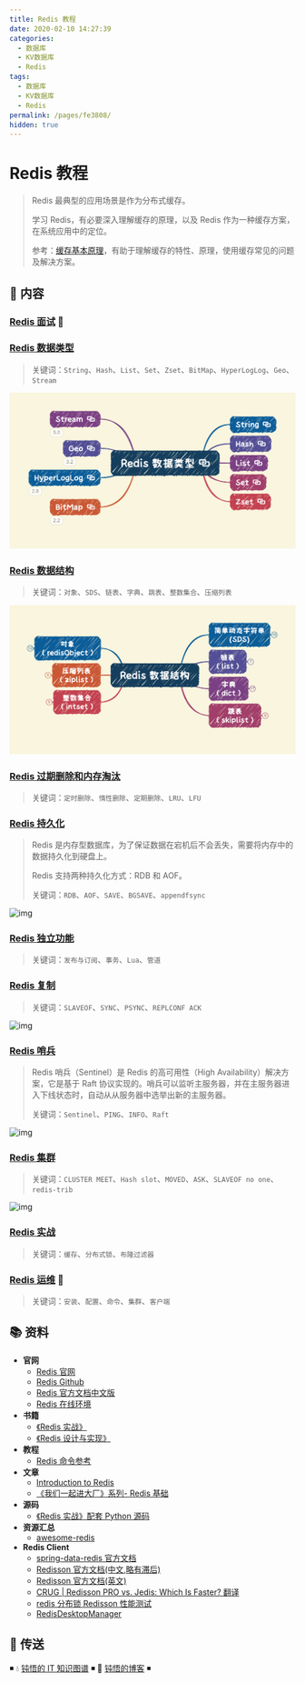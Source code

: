 ```yaml
---
title: Redis 教程
date: 2020-02-10 14:27:39
categories:
  - 数据库
  - KV数据库
  - Redis
tags:
  - 数据库
  - KV数据库
  - Redis
permalink: /pages/fe3808/
hidden: true
---
```


# Redis 教程

> Redis 最典型的应用场景是作为分布式缓存。
>
> 学习 Redis，有必要深入理解缓存的原理，以及 Redis 作为一种缓存方案，在系统应用中的定位。
>
> 参考：[缓存基本原理](https://dunwu.github.io/design/distributed/分布式缓存.html)，有助于理解缓存的特性、原理，使用缓存常见的问题及解决方案。

## 📖 内容

### [Redis 面试](01.Redis面试.md) 💯

### [Redis 数据类型](02.Redis数据类型.md)

> 关键词：`String`、`Hash`、`List`、`Set`、`Zset`、`BitMap`、`HyperLogLog`、`Geo`、`Stream`

![](https://raw.githubusercontent.com/dunwu/images/dev/snap/20230901071808.png)

### [Redis 数据结构](03.Redis数据结构.md)

> 关键词：`对象`、`SDS`、`链表`、`字典`、`跳表`、`整数集合`、`压缩列表`

![](https://raw.githubusercontent.com/dunwu/images/dev/snap/20230901071535.png)

### [Redis 过期删除和内存淘汰](04.Redis过期删除和内存淘汰.md)

> 关键词：`定时删除`、`惰性删除`、`定期删除`、`LRU`、`LFU`

### [Redis 持久化](05.Redis持久化.md)

> Redis 是内存型数据库，为了保证数据在宕机后不会丢失，需要将内存中的数据持久化到硬盘上。
>
> Redis 支持两种持久化方式：RDB 和 AOF。
>
> 关键词：`RDB`、`AOF`、`SAVE`、`BGSAVE`、`appendfsync`

![img](https://raw.githubusercontent.com/dunwu/images/dev/snap/20200224214047.png)

### [Redis 独立功能](06.Redis独立功能.md)

> 关键词：`发布与订阅`、`事务`、`Lua`、`管道`

### [Redis 复制](11.Redis复制.md)

> 关键词：`SLAVEOF`、`SYNC`、`PSYNC`、`REPLCONF ACK`

![img](https://raw.githubusercontent.com/dunwu/images/dev/snap/20200712182603.png)

### [Redis 哨兵](12.Redis哨兵.md)

> Redis 哨兵（Sentinel）是 Redis 的高可用性（High Availability）解决方案，它是基于 Raft 协议实现的。哨兵可以监听主服务器，并在主服务器进入下线状态时，自动从从服务器中选举出新的主服务器。
>
> 关键词：`Sentinel`、`PING`、`INFO`、`Raft`

![img](https://raw.githubusercontent.com/dunwu/images/dev/snap/20200713072747.png)

### [Redis 集群](13.Redis集群.md)

> 关键词：`CLUSTER MEET`、`Hash slot`、`MOVED`、`ASK`、`SLAVEOF no one`、`redis-trib`

![img](https://raw.githubusercontent.com/dunwu/images/dev/snap/20200713100613.png)

### [Redis 实战](21.Redis实战.md)

> 关键词：`缓存`、`分布式锁`、`布隆过滤器`

### [Redis 运维](20.Redis运维.md) 🔨

> 关键词：`安装`、`配置`、`命令`、`集群`、`客户端`

## 📚 资料

- **官网**
  - [Redis 官网](https://redis.io/)
  - [Redis Github](https://github.com/antirez/redis)
  - [Redis 官方文档中文版](http://redis.cn/)
  - [Redis 在线环境](https://try.redis.io/)
- **书籍**
  - [《Redis 实战》](https://item.jd.com/11791607.html)
  - [《Redis 设计与实现》](https://item.jd.com/11486101.html)
- **教程**
  - [Redis 命令参考](http://redisdoc.com/)
- **文章**
  - [Introduction to Redis](https://www.slideshare.net/dvirsky/introduction-to-redis)
  - [《我们一起进大厂》系列- Redis 基础](https://juejin.im/post/5db66ed9e51d452a2f15d833)
- **源码**
  - [《Redis 实战》配套 Python 源码](https://github.com/josiahcarlson/redis-in-action)
- **资源汇总**
  - [awesome-redis](https://github.com/JamzyWang/awesome-redis)
- **Redis Client**
  - [spring-data-redis 官方文档](https://docs.spring.io/spring-data/redis/docs/1.8.13.RELEASE/reference/html/)
  - [Redisson 官方文档(中文,略有滞后)](https://github.com/redisson/redisson/wiki/%E7%9B%AE%E5%BD%95)
  - [Redisson 官方文档(英文)](https://github.com/redisson/redisson/wiki/Table-of-Content)
  - [CRUG | Redisson PRO vs. Jedis: Which Is Faster? 翻译](https://www.jianshu.com/p/82f0d5abb002)
  - [redis 分布锁 Redisson 性能测试](https://blog.csdn.net/everlasting_188/article/details/51073505)
  - [RedisDesktopManager](https://github.com/uglide/RedisDesktopManager)

## 🚪 传送

◾ 💧 [钝悟的 IT 知识图谱](https://dunwu.github.io/waterdrop/) ◾ 🎯 [钝悟的博客](https://dunwu.github.io/blog/) ◾

